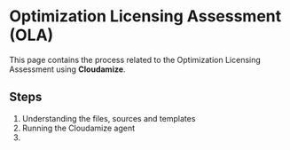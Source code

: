 # Optimization Licensing Assessment (OLA)

This page contains the process related to the Optimization Licensing Assessment using **Cloudamize**.

## Steps

1. Understanding the files, sources and templates
2. Running the Cloudamize agent
3.  

